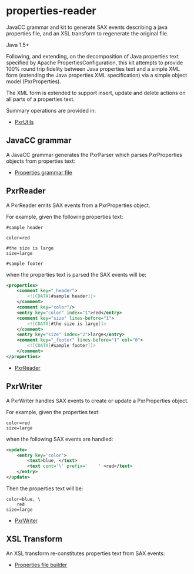 # properties-reader
JavaCC grammar and kit to generate SAX events describing a java properties file, and an XSL transform to regenerate the original file.

Java 1.5+

Following, and extending, on the decomposition of Java properties text specified by Apache PropertiesConfiguration,
this kit attempts to provide 100% round trip fidelity 
between Java properties text and a simple XML form (extending the Java properties XML specification) 
via a simple object model (PxrProperties).

The XML form is extended to support insert, update and delete actions on all parts of a properties text.

Summary operations are provided in: 

 - [PxrUtils](src/main/java/com/brentcroft/pxr/PxrUtils.java)


## JavaCC grammar
A JavaCC grammar generates the PxrParser which parses PxrProperties objects from properties text:
 - [Properties grammar file](src/main/resources/jjt/properties.jjt)

## PxrReader
A PxrReader emits SAX events from a PxrProperties object.

For example, given the following properties text:

```properties
#sample header

color=red

#the size is large
size=large

#sample footer
```

when the properties text is parsed the  SAX events will be:

```xml
<properties>
    <comment key="_header">
        <![CDATA[#sample header]]>
    </comment>
    <comment key="color"/>
    <entry key="color" index="1">red</entry>
    <comment key="size" lines-before="1">
        <![CDATA[#the size is large]]>
    </comment>
    <entry key="size" index="2">large</entry>
    <comment key="_footer" lines-before="1" eol="0">
        <![CDATA[#sample footer]]>
    </comment>
</properties>
```



 - [PxrReader](src/main/java/com/brentcroft/pxr/PxrReader.java)

## PxrWriter
A PxrWriter handles SAX events to create or update a PxrProperties object.

For example, given the properties text:
```properties
color=red
size=large
```

when the following SAX events are handled:
```xml
<update>
    <entry key='color'>
        <text>blue, </text>
        <text cont='\' prefix='    ' >red</text>
    </entry>
</update>
```

Then the properties text will be:
```properties
color=blue, \
    red
size=large
```

 - [PxrWriter](src/main/java/com/brentcroft/pxr/PxrWriter.java)

## XSL Transform
An XSL transform re-constitutes properties text from SAX events:
 - [Properties file builder](src/main/resources/xslt/properties.xslt)
